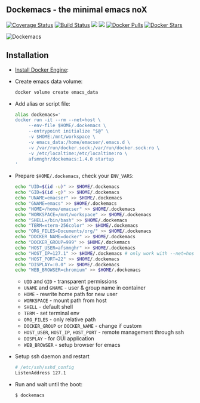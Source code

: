 ## Dockemacs - the minimal emacs noX

[![Coverage Status](https://coveralls.io/repos/github/AfsmNGhr/dockemacs/badge.svg?branch=master)](https://coveralls.io/github/AfsmNGhr/dockemacs?branch=master "Coverage Status")
[![Build Status](https://travis-ci.org/AfsmNGhr/dockemacs.svg)](https://travis-ci.org/AfsmNGhr/dockemacs "Build status from Travis CI")
[![](https://images.microbadger.com/badges/version/afsmnghr/dockemacs.svg)](https://microbadger.com/images/afsmnghr/dockemacs "Latest version")
[![](https://images.microbadger.com/badges/image/afsmnghr/dockemacs.svg)](https://microbadger.com/images/afsmnghr/dockemacs "Image size / layers")
[![Docker Pulls](https://img.shields.io/docker/pulls/afsmnghr/dockemacs.svg?style=flat-square)](https://hub.docker.com/r/afsmnghr/dockemacs/ "Docker pulls")
[![Docker Stars](https://img.shields.io/docker/stars/afsmnghr/dockemacs.svg?style=flat-square)](https://hub.docker.com/r/afsmnghr/dockemacs/ "Docker stars")

![Dockemacs](http://i.imgur.com/LZxhWdm.png "Image is clickable")

## Installation

* [Install Docker Engine](https://docs.docker.com/engine/installation/):
* Create emacs data volume:

  ```sh
  docker volume create emacs_data
  ```

* Add alias or script file:

  ```sh
  alias dockemacs='
  docker run -it --rm --net=host \
       --env-file $HOME/.dockemacs \
       --entrypoint initialize "$@" \
       -v $HOME:/mnt/workspace \
       -v emacs_data:/home/emacser/.emacs.d \
       -v /var/run/docker.sock:/var/run/docker.sock:ro \
       -v /etc/localtime:/etc/localtime:ro \
       afsmnghr/dockemacs:1.4.0 startup
  '
  ```

* Prepare `$HOME/.dockemacs`, check your `ENV_VARS`:

  ```sh
  echo "UID=$(id -u)" >> $HOME/.dockemacs
  echo "GID=$(id -g)" >> $HOME/.dockemacs
  echo "UNAME=emacser" >> $HOME/.dockemacs
  echo "GNAME=emacs" >> $HOME/.dockemacs
  echo "HOME=/home/emacser" >> $HOME/.dockemacs
  echo "WORKSPACE=/mnt/workspace" >> $HOME/.dockemacs
  echo "SHELL=/bin/bash" >> $HOME/.dockemacs
  echo "TERM=xterm-256color" >> $HOME/.dockemacs
  echo "ORG_FILES=Documents/org/" >> $HOME/.dockemacs
  echo "DOCKER_NAME=docker" >> $HOME/.dockemacs
  echo "DOCKER_GROUP=999" >> $HOME/.dockemacs
  echo "HOST_USER=afsmnghr" >> $HOME/.dockemacs
  echo "HOST_IP=127.1" >> $HOME/.dockemacs # only work with --net=host
  echo "HOST_PORT=22" >> $HOME/.dockemacs
  echo "DISPLAY=:0.0" >> $HOME/.dockemacs
  echo "WEB_BROWSER=chromium" >> $HOME/.dockemacs
  ```

    * `UID` and `GID` - transparent permissions
    * `UNAME` and `GNAME` - user & group name in container
    * `HOME` - rewrite home path for new user
    * `WORKSPACE` - mount path from host
    * `SHELL` - default shell
    * `TERM` - set terminal env
    * `ORG_FILES` - only relative path
    * `DOCKER_GROUP` or `DOCKER_NAME` - change if custom
    * `HOST_USER`, `HOST_IP`, `HOST_PORT` - remote management through ssh
    * `DISPLAY` - for GUI application
    * `WEB_BROWSER` - setup browser for emacs

* Setup ssh daemon and restart

  ```sh
  # /etc/ssh/sshd_config
  ListenAddress 127.1
  ```

* Run and wait until the boot:

  ```sh
  $ dockemacs
  ````
